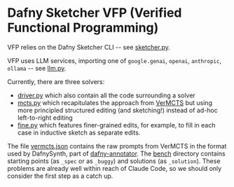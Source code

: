 # Dafny Sketcher VFP (Verified Functional Programming)

VFP relies on the Dafny Sketcher CLI -- see [sketcher.py](sketcher.py).

VFP uses LLM services, importing one of `google.genai`, `openai`, `anthropic`, `ollama` -- see [llm.py](llm.py).

Currently, there are three solvers:
- [driver.py](driver.py) which also contain all the code surrounding a solver
- [mcts.py](mcts.py) which recapitulates the approach from [VerMCTS](https://github.com/namin/llm-verified-with-monte-carlo-tree-search) but using more principled structured editing (and sketching!) instead of ad-hoc left-to-right editing
- [fine.py](fine.py) which features finer-grained edits, for example, to fill in each case in inductive sketch as separate edits.

The file [vermcts.json](vermcts.json) contains the raw prompts from VerMCTS in the format used by DafnySynth, part of [dafny-annotator](https://github.com/metareflection/dafny-annotator).
The [bench](bench) directory contains starting points (as `_spec` or as `_buggy`) and solutions (as `_solution`).
These problems are already well within reach of Claude Code, so we should only consider the first step as a catch up.
